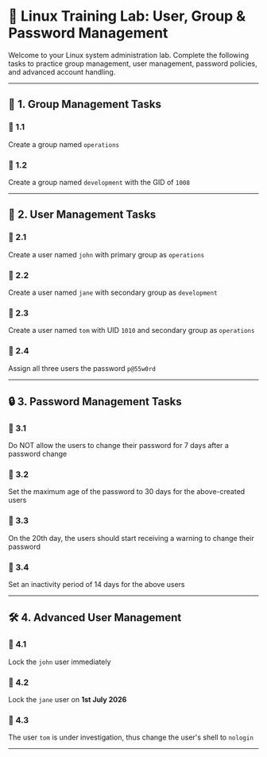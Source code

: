 # 🐧 Linux Training Lab: User, Group & Password Management

Welcome to your Linux system administration lab. Complete the following tasks to practice group management, user management, password policies, and advanced account handling.

---

## 📁 1. Group Management Tasks

### 🔹 1.1
Create a group named `operations`

### 🔹 1.2
Create a group named `development` with the GID of `1008`

---

## 👤 2. User Management Tasks

### 🔹 2.1
Create a user named `john` with primary group as `operations`

### 🔹 2.2
Create a user named `jane` with secondary group as `development`

### 🔹 2.3
Create a user named `tom` with UID `1010` and secondary group as `operations`

### 🔹 2.4
Assign all three users the password `p@55w0rd`

---

## 🔒 3. Password Management Tasks

### 🔹 3.1
Do NOT allow the users to change their password for 7 days after a password change

### 🔹 3.2
Set the maximum age of the password to 30 days for the above-created users

### 🔹 3.3
On the 20th day, the users should start receiving a warning to change their password

### 🔹 3.4
Set an inactivity period of 14 days for the above users

---

## 🛠️ 4. Advanced User Management

### 🔹 4.1
Lock the `john` user immediately

### 🔹 4.2
Lock the `jane` user on **1st July 2026**

### 🔹 4.3
The user `tom` is under investigation, thus change the user's shell to `nologin`

---
